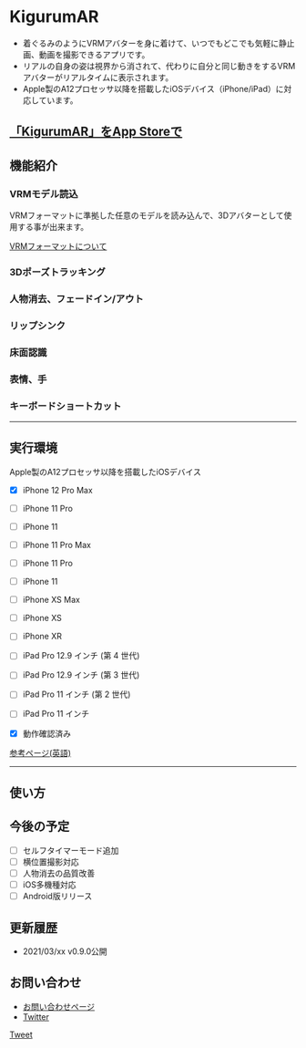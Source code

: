# KigurumAR
- 着ぐるみのようにVRMアバターを身に着けて、いつでもどこでも気軽に静止画、動画を撮影できるアプリです。
- リアルの自身の姿は視界から消されて、代わりに自分と同じ動きをするVRMアバターがリアルタイムに表示されます。
- Apple製のA12プロセッサ以降を搭載したiOSデバイス（iPhone/iPad）に対応しています。

## [「KigurumAR」をApp Storeで](https://apps.apple.com/jp/app/xxxxxxxx)

## 機能紹介
### VRMモデル読込
VRMフォーマットに準拠した任意のモデルを読み込んで、3Dアバターとして使用する事が出来ます。

[VRMフォーマットについて](https://vrm.dev/)

### 3Dポーズトラッキング

### 人物消去、フェードイン/アウト

### リップシンク

### 床面認識

### 表情、手

### キーボードショートカット

-----

## 実行環境
Apple製のA12プロセッサ以降を搭載したiOSデバイス
- [x] iPhone 12 Pro Max
- [ ] iPhone 11 Pro
- [ ] iPhone 11
- [ ] iPhone 11 Pro Max
- [ ] iPhone 11 Pro
- [ ] iPhone 11
- [ ] iPhone XS Max
- [ ] iPhone XS
- [ ] iPhone XR
- [ ] iPad Pro 12.9 インチ (第 4 世代)
- [ ] iPad Pro 12.9 インチ (第 3 世代)
- [ ] iPad Pro 11 インチ (第 2 世代)
- [ ] iPad Pro 11 インチ

- [x] 動作確認済み

[参考ページ(英語)](https://developer.apple.com/augmented-reality/arkit/)

-----

## 使い方



## 今後の予定
- [ ] セルフタイマーモード追加
- [ ] 横位置撮影対応
- [ ] 人物消去の品質改善
- [ ] iOS多機種対応
- [ ] Android版リリース

## 更新履歴
- 2021/03/xx v0.9.0公開

## お問い合わせ
- [お問い合わせページ](https://docs.google.com/forms/d/e/1FAIpQLSeM6epPLYCkLF4ngk_GQKEzkqP9Fn1FzsuyhnKS3RJylz_Klg/viewform)
- [Twitter](https://twitter.com/AmadeusSVX)


<a href="https://twitter.com/share?ref_src=twsrc%5Etfw&hashtags=Emosign" class="twitter-share-button" data-show-count="false">Tweet</a><script async src="https://platform.twitter.com/widgets.js" charset="utf-8"></script>
